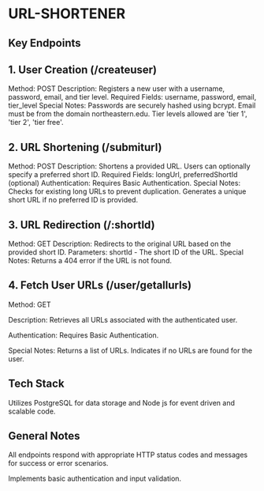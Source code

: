 # URL-SHORTENER

## Key Endpoints

## 1. User Creation (/createuser)

Method: POST
Description: Registers a new user with a username, password, email, and tier level.
Required Fields: username, password, email, tier_level
Special Notes:
Passwords are securely hashed using bcrypt.
Email must be from the domain northeastern.edu.
Tier levels allowed are 'tier 1', 'tier 2', 'tier free'.

## 2. URL Shortening (/submiturl)

Method: POST
Description: Shortens a provided URL. Users can optionally specify a preferred short ID.
Required Fields: longUrl, preferredShortId (optional)
Authentication: Requires Basic Authentication.
Special Notes:
Checks for existing long URLs to prevent duplication.
Generates a unique short URL if no preferred ID is provided.

## 3. URL Redirection (/:shortId)
Method: GET
Description: Redirects to the original URL based on the provided short ID.
Parameters: shortId - The short ID of the URL.
Special Notes: Returns a 404 error if the URL is not found.

## 4. Fetch User URLs (/user/getallurls)
Method: GET

Description: Retrieves all URLs associated with the authenticated user.

Authentication: Requires Basic Authentication.

Special Notes:
Returns a list of URLs.
Indicates if no URLs are found for the user.


## Tech Stack

Utilizes PostgreSQL for data storage and Node js for event driven and scalable code.


## General Notes

All endpoints respond with appropriate HTTP status codes and messages for success or error scenarios.

Implements basic authentication and input validation.
